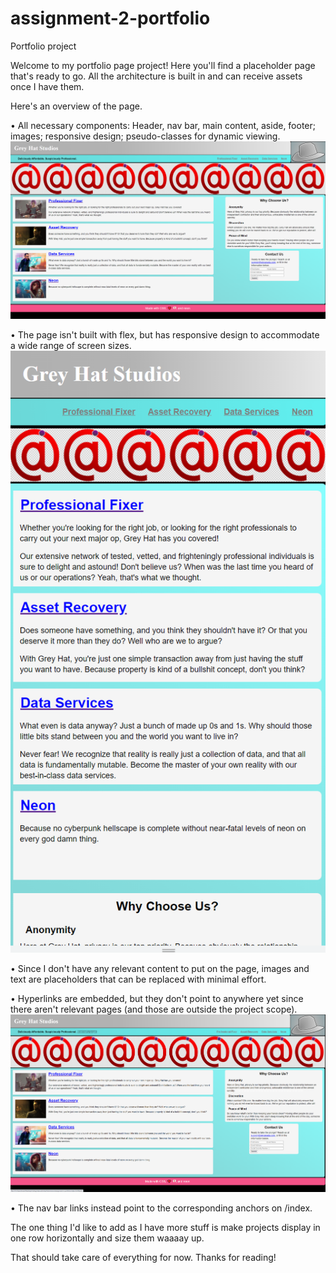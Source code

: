 # assignment-2-portfolio

Portfolio project
<!-- Add links from Github -->

Welcome to my portfolio page project! Here you'll find a placeholder page that's ready to go. All the architecture is built in and can receive assets once I have them.

Here's an overview of the page.

• All necessary components: Header, nav bar, main content, aside, footer; images; responsive design; pseudo-classes for dynamic viewing. ![overview](./assets/screenshots/overview.png/)

• The page isn't built with flex, but has responsive design to accommodate a wide range of screen sizes.  ![responsive](./assets/screenshots/responsive.png/)

• Since I don't have any relevant content to put on the page, images and text are placeholders that can be replaced with minimal effort.

• Hyperlinks are embedded, but they don't point to anywhere yet since there aren't relevant pages (and those are outside the project scope). ![hyperlink](./assets/screenshots/hyperlink.png/)

• The nav bar links instead point to the corresponding anchors on /index.

The one thing I'd like to add as I have more stuff is make projects display in one row horizontally and size them waaaay up.

That should take care of everything for now. Thanks for reading!
